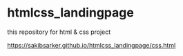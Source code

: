 # htmlcss_landingpage
this repository for html &amp; css project


https://sakibsarker.github.io/htmlcss_landingpage/css.html
